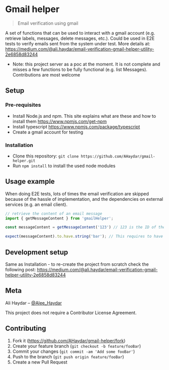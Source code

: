 # Gmail helper
> Email verification using gmail

A set of functions that can be used to interact with a gmail account (e.g. retrieve labels, messages, delete messages, etc.). Could be used in E2E tests to verify emails sent from the system under test.
More details at: https://medium.com/@ali.haydar/email-verification-gmail-helper-utility-2e6858d83244

* Note: this project server as a poc at the moment. It is not complete and misses a few functions to be fully functional (e.g. list Messages). Contributions are most welcome

## Setup

### Pre-requisites
* Install Node.js and npm. This site explains what are these and how to install them https://www.npmjs.com/get-npm
* Install typescript https://www.npmjs.com/package/typescript
* Create a gmail account for testing

### Installation
* Clone this repository: `git clone https://github.com/AHaydar/gmail-helper.git`
* Run `npm install` to install the used node modules

## Usage example

When doing E2E tests, lots of times the email verification are skipped because of the hassle of implementation, and the dependencies on external services (e.g. an email client).

```javascript
// retrieve the content of an email message
import { getMessageContent } from 'gmailHelper';

const messageContent = getMessageContent('123') // 123 is the ID of the message

expect(messageContent).to.have.string('bar'); // This requires to have Chai installed and imported in this file
```

## Development setup
Same as Installation -  to re-create the project from scratch check the following post: https://medium.com/@ali.haydar/email-verification-gmail-helper-utility-2e6858d83244 

## Meta
Ali Haydar – [@Alee_Haydar](https://twitter.com/Alee_Haydar)

This project does not require a Contributor License Agreement.

## Contributing

1. Fork it (<https://github.com/AHaydar/gmail-helper/fork>)
2. Create your feature branch (`git checkout -b feature/fooBar`)
3. Commit your changes (`git commit -am 'Add some fooBar'`)
4. Push to the branch (`git push origin feature/fooBar`)
5. Create a new Pull Request
